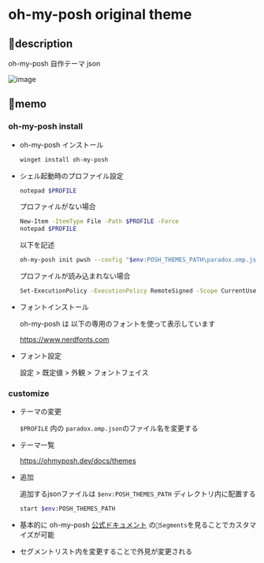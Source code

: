 # oh-my-posh original theme

## 🤔description

oh-my-posh 自作テーマ json

![image](https://user-images.githubusercontent.com/91818705/184508428-6f5720dc-7a3c-45b7-b39c-ad6c556f596b.png)


## 📝memo

### oh-my-posh install

  - oh-my-posh インストール

      ```sh
      winget install oh-my-posh
      ```
    
  - シェル起動時のプロファイル設定

      ```sh
      notepad $PROFILE
      ```
       
    プロファイルがない場合
    
      ```sh
      New-Item -ItemType File -Path $PROFILE -Force
      notepad $PROFILE        
      ```

      以下を記述

      ```sh
      oh-my-posh init pwsh --config "$env:POSH_THEMES_PATH\paradox.omp.json" | Invoke-Expression
      ```
      
      プロファイルが読み込まれない場合

      ```sh
      Set-ExecutionPolicy -ExecutionPolicy RemoteSigned -Scope CurrentUser
      ```
        
  - フォントインストール
    
      oh-my-posh は 以下の専用のフォントを使って表示しています
        
      https://www.nerdfonts.com
      
  - フォント設定
  
      設定 > 既定値 > 外観 > フォントフェイス

### customize

- テーマの変更

    `$PROFILE` 内の `paradox.omp.json`のファイル名を変更する

- テーマ一覧

    https://ohmyposh.dev/docs/themes

- 追加

   追加するjsonファイルは `$env:POSH_THEMES_PATH` ディレクトリ内に配置する
   ```sh
   start $env:POSH_THEMES_PATH
   ```

- 基本的に oh-my-posh [公式ドキュメント](https://ohmyposh.dev/docs) の`🌟Segments`を見ることでカスタマイズが可能

- セグメントリスト内を変更することで外見が変更される
